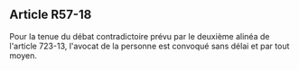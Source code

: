 Article R57-18
----
Pour la tenue du débat contradictoire prévu par le deuxième alinéa de l'article
723-13, l'avocat de la personne est convoqué sans délai et par tout moyen.
